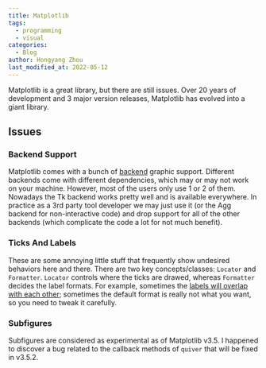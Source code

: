 ```yaml
---
title: Matplotlib
tags:
  - programming
  - visual
categories:
  - Blog
author: Hongyang Zhou
last_modified_at: 2022-05-12
---
```


Matplotlib is a great library, but there are still issues. Over 20 years of development and 3 major version releases, Matplotlib has evolved into a giant library.

## Issues

### Backend Support

Matplotlib comes with a bunch of [backend](https://matplotlib.org/3.5.0/users/explain/backends.html) graphic support. Different backends come with different dependencies, which may or may not work on your machine. However, most of the users only use 1 or 2 of them. Nowadays the Tk backend works pretty well and is available everywhere. In practice as a 3rd party tool developer we may just use it (or the Agg backend for non-interactive code) and drop support for all of the other backends (which complicate the code a lot for not much benefit).

### Ticks And Labels

These are some annoying little stuff that frequently show undesired behaviors here and there. There are two key concepts/classes: `Locator` and `Formatter`. `Locator` controls where the ticks are drawed, whereas `Formatter` decides the label formats. For example, sometimes the [labels will overlap with each other](https://github.com/matplotlib/matplotlib/issues/18757); sometimes the default format is really not what you want, so you need to tweak it carefully.

### Subfigures

Subfigures are considered as experimental as of Matplotlib v3.5. I happened to discover a bug related to the callback methods of `quiver` that will be fixed in v3.5.2.

